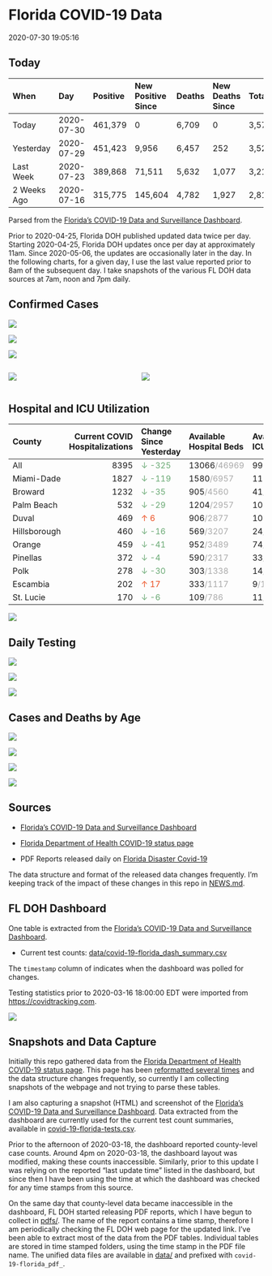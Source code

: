 Florida COVID-19 Data
================
2020-07-30 19:05:16

## Today

| When        | Day        | Positive | New Positive Since | Deaths | New Deaths Since | Total     |
| :---------- | :--------- | :------- | :----------------- | :----- | :--------------- | :-------- |
| Today       | 2020-07-30 | 461,379  | 0                  | 6,709  | 0                | 3,579,117 |
| Yesterday   | 2020-07-29 | 451,423  | 9,956              | 6,457  | 252              | 3,526,765 |
| Last Week   | 2020-07-23 | 389,868  | 71,511             | 5,632  | 1,077            | 3,210,942 |
| 2 Weeks Ago | 2020-07-16 | 315,775  | 145,604            | 4,782  | 1,927            | 2,815,618 |

Parsed from the [Florida’s COVID-19 Data and Surveillance
Dashboard](https://fdoh.maps.arcgis.com/apps/opsdashboard/index.html#/8d0de33f260d444c852a615dc7837c86).

Prior to 2020-04-25, Florida DOH published updated data twice per day.
Starting 2020-04-25, Florida DOH updates once per day at approximately
11am. Since 2020-05-06, the updates are occasionally later in the day.
In the following charts, for a given day, I use the last value reported
prior to 8am of the subsequent day. I take snapshots of the various FL
DOH data sources at 7am, noon and 7pm daily.

## Confirmed Cases

![](plots/covid-19-florida-daily-test-changes.png)

![](plots/covid-19-florida-deaths-by-day.png)

![](plots/covid-19-florida-county-top-6.png)

<div class="columns">

<div class="column is-full-mobile">

![](plots/covid-19-florida-testing.png)

</div>

<div class="column is-full-mobile">

![](plots/covid-19-florida-total-positive.png)

</div>

</div>

## Hospital and ICU Utilization

| County       | Current COVID Hospitalizations | Change Since Yesterday                     | Available Hospital Beds                      | Available ICU Beds                        |
| :----------- | -----------------------------: | :----------------------------------------- | :------------------------------------------- | :---------------------------------------- |
| All          |                           8395 | <span style="color: #6BAA75">↓ -325</span> | 13066<span style="color: #aaa">/46969</span> | 998<span style="color: #aaa">/5208</span> |
| Miami-Dade   |                           1827 | <span style="color: #6BAA75">↓ -119</span> | 1580<span style="color: #aaa">/6957</span>   | 111<span style="color: #aaa">/891</span>  |
| Broward      |                           1232 | <span style="color: #6BAA75">↓ -35</span>  | 905<span style="color: #aaa">/4560</span>    | 41<span style="color: #aaa">/481</span>   |
| Palm Beach   |                            532 | <span style="color: #6BAA75">↓ -29</span>  | 1204<span style="color: #aaa">/2957</span>   | 102<span style="color: #aaa">/321</span>  |
| Duval        |                            469 | <span style="color: #EC4E20">↑ 6</span>    | 906<span style="color: #aaa">/2877</span>    | 105<span style="color: #aaa">/336</span>  |
| Hillsborough |                            460 | <span style="color: #6BAA75">↓ -16</span>  | 569<span style="color: #aaa">/3207</span>    | 24<span style="color: #aaa">/364</span>   |
| Orange       |                            459 | <span style="color: #6BAA75">↓ -41</span>  | 952<span style="color: #aaa">/3489</span>    | 74<span style="color: #aaa">/298</span>   |
| Pinellas     |                            372 | <span style="color: #6BAA75">↓ -4</span>   | 590<span style="color: #aaa">/2317</span>    | 33<span style="color: #aaa">/264</span>   |
| Polk         |                            278 | <span style="color: #6BAA75">↓ -30</span>  | 303<span style="color: #aaa">/1338</span>    | 14<span style="color: #aaa">/150</span>   |
| Escambia     |                            202 | <span style="color: #EC4E20">↑ 17</span>   | 333<span style="color: #aaa">/1117</span>    | 9<span style="color: #aaa">/132</span>    |
| St. Lucie    |                            170 | <span style="color: #6BAA75">↓ -6</span>   | 109<span style="color: #aaa">/786</span>     | 11<span style="color: #aaa">/79</span>    |

![](plots/covid-19-florida-icu-usage.png)

## Daily Testing

![](plots/covid-19-florida-tests-per-case.png)

<!-- ![](plots/covid-19-florida-change-new-cases.png) -->

![](plots/covid-19-florida-tests-percent-positive.png)

![](plots/covid-19-florida-test-and-case-growth.png)

## Cases and Deaths by Age

![](plots/covid-19-florida-weekly-events-by-age.png)

![](plots/covid-19-florida-age.png)

![](plots/covid-19-florida-age-deaths.png)

![](plots/covid-19-florida-age-sex.png)

## Sources

  - [Florida’s COVID-19 Data and Surveillance
    Dashboard](https://fdoh.maps.arcgis.com/apps/opsdashboard/index.html#/8d0de33f260d444c852a615dc7837c86)

  - [Florida Department of Health COVID-19 status
    page](http://www.floridahealth.gov/diseases-and-conditions/COVID-19/)

  - PDF Reports released daily on [Florida Disaster
    Covid-19](http://www.floridahealth.gov/diseases-and-conditions/COVID-19/)

The data structure and format of the released data changes frequently.
I’m keeping track of the impact of these changes in this repo in
[NEWS.md](NEWS.md).

## FL DOH Dashboard

One table is extracted from the [Florida’s COVID-19 Data and
Surveillance
Dashboard](https://fdoh.maps.arcgis.com/apps/opsdashboard/index.html#/8d0de33f260d444c852a615dc7837c86).

  - Current test counts:
    [data/covid-19-florida\_dash\_summary.csv](data/covid-19-florida_dash_summary.csv)

The `timestamp` column of indicates when the dashboard was polled for
changes.

Testing statistics prior to 2020-03-16 18:00:00 EDT were imported from
<https://covidtracking.com>.

![](screenshots/fodh_maps_arcgis_com__apps__opsdashboard.png)

## Snapshots and Data Capture

Initially this repo gathered data from the [Florida Department of Health
COVID-19 status
page](http://www.floridahealth.gov/diseases-and-conditions/COVID-19/).
This page has been [reformatted several
times](screenshots/floridahealth_gov__diseases-and-conditions__COVID-19.png)
and the data structure changes frequently, so currently I am collecting
snapshots of the webpage and not trying to parse these tables.

I am also capturing a snapshot (HTML) and screenshot of the [Florida’s
COVID-19 Data and Surveillance
Dashboard](https://fdoh.maps.arcgis.com/apps/opsdashboard/index.html#/8d0de33f260d444c852a615dc7837c86).
Data extracted from the dashboard are currently used for the current
test count summaries, available in
[covid-19-florida-tests.csv](covid-19-florida-tests.csv).

Prior to the afternoon of 2020-03-18, the dashboard reported
county-level case counts. Around 4pm on 2020-03-18, the dashboard layout
was modified, making these counts inaccessible. Similarly, prior to this
update I was relying on the reported “last update time” listed in the
dashboard, but since then I have been using the time at which the
dashboard was checked for any time stamps from this source.

On the same day that county-level data became inaccessible in the
dashboard, FL DOH started releasing PDF reports, which I have begun to
collect in [pdfs/](pdfs/). The name of the report contains a time stamp,
therefore I am periodically checking the FL DOH web page for the updated
link. I’ve been able to extract most of the data from the PDF tables.
Individual tables are stored in time stamped folders, using the time
stamp in the PDF file name. The unified data files are available in
[data/](data/) and prefixed with `covid-19-florida_pdf_`.
